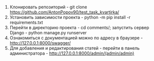 1. Клонировать репозиторий - git clone https://github.com/AntonPopov90/test_task_kvartirka/
2. Установить зависимости проекта - python -m pip install -r requirements.txt
3. Перейти в директорию проекта - cd comments/; запустить сервер Django - python manage.py runserver
4. Ознакомиться с документацией можно по адресу в браузере - http://127.0.0.1:8000/swagger/
5. Для добавления и редактирования статей - перейти в панель администратора - http://127.0.0.1:8000/admin/(admin/admin)
